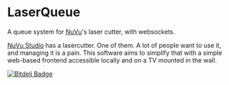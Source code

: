 # LaserQueue
A queue system for [NuVu](https://cambridge.nuvustudio.com/discover)'s laser cutter, with websockets.

[NuVu Studio](https://cambridge.nuvustudio.com/discover) has a lasercutter. One of them. A lot of people want to use it, and managing it is a pain. This software aims to simplify that with a simple web-based frontend accessible locally and on a TV mounted in the wall.

[![Bitdeli Badge](https://d2weczhvl823v0.cloudfront.net/yrsegal/laserqueue/trend.png)](https://bitdeli.com/free "Bitdeli Badge")

